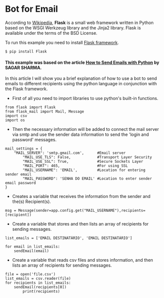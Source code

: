 # Bot for Email

According to [Wikipedia](https://pt.wikipedia.org/wiki/Flask_(framework_web)), **Flask** is a small web framework written in Python based on the WSGI Werkzeug library and the Jinja2 library. Flask is available under the terms of the BSD License.

To run this example you need to install [Flask framework](https://flask-ptbr.readthedocs.io/en/latest/installation.html).
```
$ pip install Flask
```
#### This example was based on the article [How to Send Emails with Python](https://medium.com/@sagarsharma4244/how-to-send-emails-using-python-4293dacc57d9) by SAGAR SHARMA.

In this article I will show you a brief explanation of how to use a bot to send emails to different recipients using the python language in conjunction with the Flask framework.

- First of all you need to import libraries to use python's built-in functions.

````
from flask import Flask
from flask_mail import Mail, Message
import csv
import os
````
- Then the necessary information will be added to connect the mail server via smtp and use the sender data information to send the 'login and password' messages.

```
mail_settings = {
    "MAIL_SERVER": 'smtp.gmail.com',      #Email server
        "MAIL_USE_TLS": False,            #Transport Layer Security
        "MAIL_USE_SSL": True,             #Secure Sockets Layer
        "MAIL_PORT": 465,                 #For using SSL
        "MAIL_USERNAME": 'EMAIL',         #Location for entering sender email
        "MAIL_PASSWORD": 'SENHA DO EMAIL' #Location to enter sender email password
}
```
- Creates a variable that receives the information from the sender and the(s) Recipient(s).
```
msg = Message(sender=app.config.get("MAIL_USERNAME"),recipients=[recipient])
```
- Create a variable that stores and then lists an array of recipients for sending messages.

```
list_emails = ['EMAIL DESTINATÁRIO', 'EMAIL DESTINATÁRIO']

for email in list_emails:
    sendEmail(email)
```
- Create a variable that reads csv files and stores information, and then lists an array of recipients for sending messages.

``` 
file = open('file.csv')
list_emails = csv.reader(file)
for recipients in list_emails:
    sendEmail(recipients[0])
        print(recipients)
```



